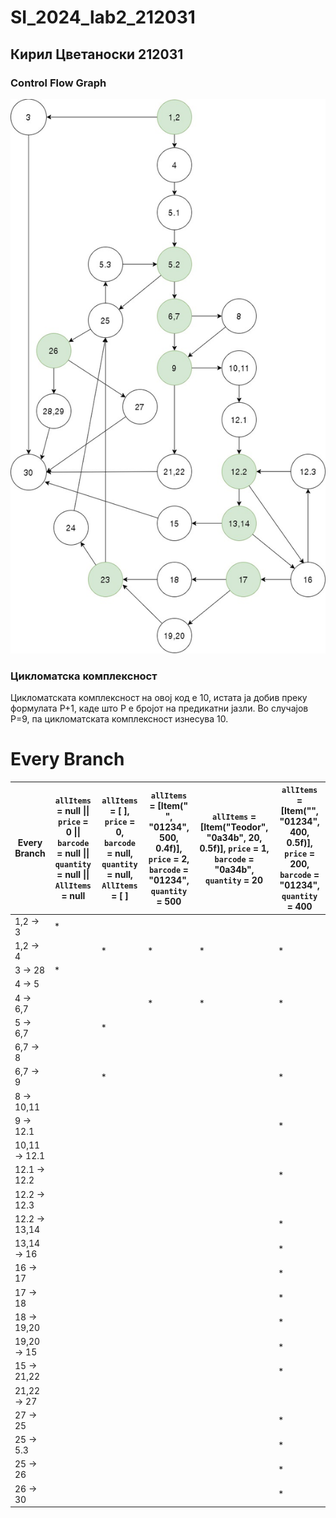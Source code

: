 # SI_2024_lab2_212031
## Кирил Цветаноски 212031  
### Control Flow Graph
![ControlFlow Diagram](https://github.com/KirilCvetanoski/SI_2024_lab2_212031/blob/master/ControlFlowGraph.jpg?raw=true)
### Цикломатска комплексност
Цикломатската комплексност на овој код е 10, истата ја добив преку формулата P+1, каде што P е бројот на предикатни јазли. Во случајoв P=9, па цикломатската комплексност изнесува 10.
# Every Branch
| Every Branch            | `allItems` = null \|\| `price` = 0 \|\| `barcode` = null \|\| `quantity` = null \|\| `AllItems` = null | `allItems` = [ ], `price` = 0, `barcode` = null, `quantity` = null, `AllItems` = [ ] | `allItems` = [Item(" ", "01234", 500, 0.4f)], `price` = 2, `barcode` = "01234", `quantity` = 500 | `allItems` = [Item("Teodor", "0a34b", 20, 0.5f)], `price` = 1, `barcode` = "0a34b", `quantity` = 20 | `allItems` = [Item("", "01234", 400, 0.5f)], `price` = 200, `barcode` = "01234", `quantity` = 400 |
|-------------------------|-------------------------------------------------------------------------------------------------------|------------------------------------------------------------------------------------------------|-------------------------------------------------------------------------------------------------|-------------------------------------------------------------------------------------------------|-------------------------------------------------------------------------------------------------|
| 1,2 → 3                 | *                                                                                                     |                                                                                                |                                                                                                 |                                                                                                 |                                                                                                 |
| 1,2 → 4                 |                                                                                                       | *                                                                                              | *                                                                                               | *                                                                                               | *                                                                                               |
| 3 → 28                  | *                                                                                                     |                                                                                                |                                                                                                 |                                                                                                 |                                                                                                 |
| 4 → 5                   |                                                                                                       |                                                                                              |                                                                                                 |                                                                                                 |                                                                                                 |
| 4 → 6,7                 |                                                                                                       |                                                                                              | *                                                                                               | *                                                                                               | *                                                                                               |
| 5 → 6,7                 |                                                                                                       | *                                                                                              |                                                                                                 |                                                                                                 |                                                                                                 |
| 6,7 → 8                 |                                                                                                       |                                                                                                |                                                                                                 |                                                                                                 |                                                                                                 |
| 6,7 → 9                 |                                                                                                       | *                                                                                              |                                                                                                 |                                                                                                 | *                                                                                               |
| 8 → 10,11               |                                                                                                       |                                                                                                |                                                                                                 |                                                                                                 |                                                                                                 |
| 9 → 12.1                |                                                                                                       |                                                                                                |                                                                                                 |                                                                                                 | *                                                                                               |
| 10,11 → 12.1            |                                                                                                       |                                                                                                |                                                                                                 |                                                                                                 |                                                                                                 |
| 12.1 → 12.2             |                                                                                                       |                                                                                                |                                                                                                 |                                                                                                 | *                                                                                               |
| 12.2 → 12.3             |                                                                                                       |                                                                                                |                                                                                                 |                                                                                                 |                                                                                                 |
| 12.2 → 13,14            |                                                                                                       |                                                                                                |                                                                                                 |                                                                                                 | *                                                                                               |
| 13,14 → 16              |                                                                                                       |                                                                                                |                                                                                                 |                                                                                                 | *                                                                                               |
| 16 → 17                 |                                                                                                       |                                                                                                |                                                                                                 |                                                                                                 | *                                                                                               |
| 17 → 18                 |                                                                                                       |                                                                                                |                                                                                                 |                                                                                                 | *                                                                                               |
| 18 → 19,20              |                                                                                                       |                                                                                                |                                                                                                 |                                                                                                 | *                                                                                               |
| 19,20 → 15              |                                                                                                       |                                                                                                |                                                                                                 |                                                                                                 | *                                                                                               |
| 15 → 21,22              |                                                                                                       |                                                                                                |                                                                                                 |                                                                                                 | *                                                                                               |
| 21,22 → 27              |                                                                                                       |                                                                                                |                                                                                                 |                                                                                                 |                                                                                                 |
| 27 → 25                 |                                                                                                       |                                                                                                |                                                                                                 |                                                                                                 | *                                                                                               |
| 25 → 5.3                |                                                                                                       |                                                                                                |                                                                                                 |                                                                                                 | *                                                                                               |
| 25 → 26                 |                                                                                                       |                                                                                                |                                                                                                 |                                                                                                 | *                                                                                               |
| 26 → 30                 |                                                                                                       |                                                                                                |                                                                                                 |                                                                                                 | *                                                                                               |                         

